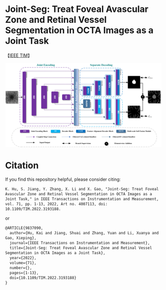# Joint-Seg: Treat Foveal Avascular Zone and Retinal Vessel Segmentation in OCTA Images as a Joint Task 
【[IEEE TIM](https://ieeexplore.ieee.org/document/9837090)】

![](Joint-Seg.png)

# Citation
If you find this repository helpful, please consider citing:
```
K. Hu, S. Jiang, Y. Zhang, X. Li and X. Gao, "Joint-Seg: Treat Foveal Avascular Zone and Retinal Vessel Segmentation in OCTA Images as a Joint Task," in IEEE Transactions on Instrumentation and Measurement, vol. 71, pp. 1-13, 2022, Art no. 4007113, doi: 10.1109/TIM.2022.3193188.
```
or
```
@ARTICLE{9837090,
  author={Hu, Kai and Jiang, Shuai and Zhang, Yuan and Li, Xuanya and Gao, Xieping},
  journal={IEEE Transactions on Instrumentation and Measurement}, 
  title={Joint-Seg: Treat Foveal Avascular Zone and Retinal Vessel Segmentation in OCTA Images as a Joint Task}, 
  year={2022},
  volume={71},
  number={},
  pages={1-13},
  doi={10.1109/TIM.2022.3193188}
}
```
